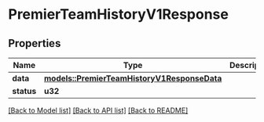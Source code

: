 # PremierTeamHistoryV1Response

## Properties

Name | Type | Description | Notes
------------ | ------------- | ------------- | -------------
**data** | [**models::PremierTeamHistoryV1ResponseData**](PremierTeamHistoryV1ResponseData.md) |  | 
**status** | **u32** |  | 

[[Back to Model list]](../README.md#documentation-for-models) [[Back to API list]](../README.md#documentation-for-api-endpoints) [[Back to README]](../README.md)


